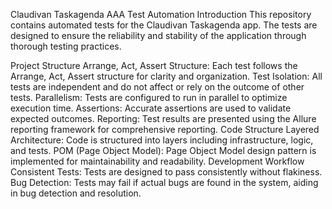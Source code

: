 Claudivan Taskagenda AAA Test Automation
Introduction
This repository contains automated tests for the Claudivan Taskagenda app. The tests are designed to ensure the reliability and stability of the application through thorough testing practices.

Project Structure
Arrange, Act, Assert Structure: Each test follows the Arrange, Act, Assert structure for clarity and organization.
Test Isolation: All tests are independent and do not affect or rely on the outcome of other tests.
Parallelism: Tests are configured to run in parallel to optimize execution time.
Assertions: Accurate assertions are used to validate expected outcomes.
Reporting: Test results are presented using the Allure reporting framework for comprehensive reporting.
Code Structure
Layered Architecture: Code is structured into layers including infrastructure, logic, and tests.
POM (Page Object Model): Page Object Model design pattern is implemented for maintainability and readability.
Development Workflow
Consistent Tests: Tests are designed to pass consistently without flakiness.
Bug Detection: Tests may fail if actual bugs are found in the system, aiding in bug detection and resolution.

